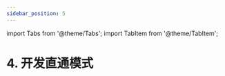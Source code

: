 ```yaml
---
sidebar_position: 5
---
```

import Tabs from '@theme/Tabs';
import TabItem from '@theme/TabItem';


# 4. 开发直通模式



